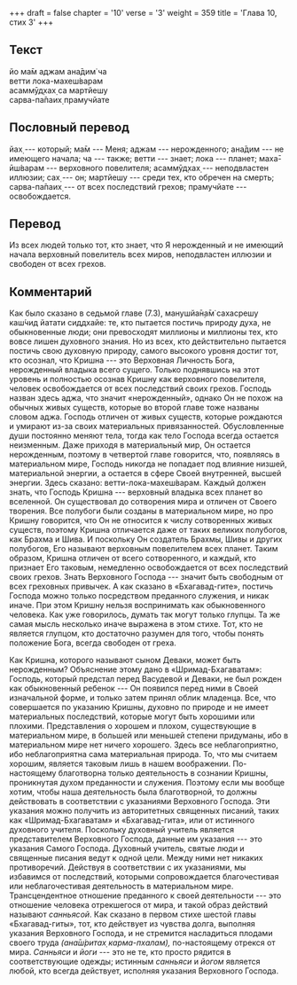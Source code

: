 +++
draft = false
chapter = '10'
verse = '3'
weight = 359
title = 'Глава 10, стих 3'
+++
## Текст

йо ма̄м аджам ана̄дим̇ ча  
ветти лока-махеш́варам  
асаммӯд̣хах̣ са мартйешу  
сарва-па̄паих̣ прамучйате

## Пословный перевод

йах̣ --- который; ма̄м --- Меня; аджам --- нерожденного; ана̄дим --- не
имеющего начала; ча --- также; ветти --- знает; лока --- планет;
маха̄-ӣш́варам --- верховного повелителя; асаммӯд̣хах̣ --- неподвластен
иллюзии; сах̣ --- он; мартйешу --- среди тех, кто обречен на смерть;
сарва-па̄паих̣ --- от всех последствий грехов; прамучйате ---
освобождается.

## Перевод

Из всех людей только тот, кто знает, что Я нерожденный и не имеющий
начала верховный повелитель всех миров, неподвластен иллюзии и свободен
от всех грехов.

## Комментарий

Как было сказано в седьмой главе (7.3), манушйа̄н̣а̄м̇ сахасрешу каш́чид
йатати сиддхайе: те, кто пытается постичь природу духа, не обыкновенные
люди; они превосходят миллионы и миллионы тех, кто вовсе лишен духовного
знания. Но из всех, кто действительно пытается постичь свою духовную
природу, самого высокого уровня достиг тот, кто осознал, что Кришна ---
это Верховная Личность Бога, нерожденный владыка всего сущего. Только
поднявшись на этот уровень и полностью осознав Кришну как верховного
повелителя, человек освобождается от всех последствий своих грехов.
Господь назван здесь аджа, что значит «нерожденный», однако Он не похож
на обычных живых существ, которые во второй главе тоже названы словом
аджа. Господь отличен от живых существ, которые рождаются и умирают
из-за своих материальных привязанностей. Обусловленные души постоянно
меняют тела, тогда как тело Господа всегда остается неизменным. Даже
приходя в материальный мир, Он остается нерожденным, поэтому в четвертой
главе говорится, что, появляясь в материальном мире, Господь никогда не
попадает под влияние низшей, материальной энергии, а остается в сфере
Своей внутренней, высшей энергии. Здесь сказано: ветти-лока-махеш́варам.
Каждый должен знать, что Господь Кришна --- верховный владыка всех
планет во вселенной. Он существовал до сотворения мира и отличен от
Своего творения. Все полубоги были созданы в материальном мире, но про
Кришну говорится, что Он не относится к числу сотворенных живых существ,
поэтому Кришна отличается даже от таких великих полубогов, как Брахма и
Шива. И поскольку Он создатель Брахмы, Шивы и других полубогов, Его
называют верховным повелителем всех планет. Таким образом, Кришна
отличен от всего сотворенного, и каждый, кто признает Его таковым,
немедленно освобождается от всех последствий своих грехов. Знать
Верховного Господа --- значит быть свободным от всех греховных привычек.
А как сказано в «Бхагавад-гите», постичь Господа можно только
посредством преданного служения, и никак иначе. При этом Кришну нельзя
воспринимать как обыкновенного человека. Как уже говорилось, думать так
могут только глупцы. Та же самая мысль несколько иначе выражена в этом
стихе. Тот, кто не является глупцом, кто достаточно разумен для того,
чтобы понять положение Бога, всегда свободен от греха.

Как Кришна, которого называют сыном Деваки, может быть нерожденным?
Объяснение этому дано в «Шримад-Бхагаватам»: Господь, который предстал
перед Васудевой и Деваки, не был рожден как обыкновенный ребенок --- Он
появился перед ними в Своей изначальной форме, и только затем принял
облик младенца. Все, что совершается по указанию Кришны, духовно по
природе и не имеет материальных последствий, которые могут быть хорошими
или плохими. Представления о хорошем и плохом, существующие в
материальном мире, в большей или меньшей степени придуманы, ибо в
материальном мире нет ничего хорошего. Здесь все неблагоприятно, ибо
неблагоприятна сама материальная природа. То, что мы считаем хорошим,
является таковым лишь в нашем воображении. По-настоящему благотворна
только деятельность в сознании Кришны, проникнутая духом преданности и
служения. Поэтому если мы вообще хотим, чтобы наша деятельность была
благотворной, то должны действовать в соответствии с указаниями
Верховного Господа. Эти указания можно получить из авторитетных
священных писаний, таких как «Шримад-Бхагаватам» и «Бхагавад-гита», или
от истинного духовного учителя. Поскольку духовный учитель является
представителем Верховного Господа, данные им указания --- это указания
Самого Господа. Духовный учитель, святые люди и священные писания ведут
к одной цели. Между ними нет никаких противоречий. Действуя в
соответствии с их указаниями, мы избавимся от последствий, которыми
сопровождается благочестивая или неблагочестивая деятельность в
материальном мире. Трансцендентное отношение преданного к своей
деятельности --- это отношение человека отрекшегося от мира, и такой
образ действий называют *санньясой*. Как сказано в первом стихе шестой
главы «Бхагавад-гиты», тот, кто действует из чувства долга, выполняя
указания Верховного Господа, и не стремится насладиться плодами своего
труда *(ана̄ш́ритах̣ карма-пхалам),* по-настоящему отрекся от мира.
*Санньяси* и *йоги* --- это не те, кто просто рядится в соответствующие
одежды; истинным *санньяси* и *йогом* является любой, кто всегда
действует, исполняя указания Верховного Господа.
